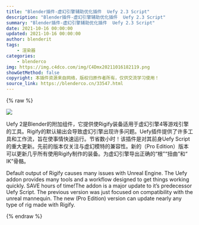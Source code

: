 ```yaml
---
title: "Blender插件-虚幻引擎辅助优化插件  Uefy 2.3 Script"
description: "Blender插件-虚幻引擎辅助优化插件  Uefy 2.3 Script"
summary: "Blender插件-虚幻引擎辅助优化插件  Uefy 2.3 Script"
date: 2021-10-16 00:00:00
updated: 2021-10-16 00:00:00
author: blenderit
tags: 
    - 渲染器
categories:
    - blenderco
img: https://img.c4dco.com/img/C4Dmx20211016182119.png
showGetMethod: false
copyright: 本插件资源来自网络，版权归原作者所有，仅供交流学习使用！
source_link: https://blenderco.cn/33547.html
---
```


{% raw %}
<p><img class="aligncenter" src="https://img.c4dco.com/img/C4Dmx20211016182119.png"></p><p>Uefy 2是Blender的附加组件，它提供使Rigify装备适用于虚幻引擎4等游戏引擎的工具。Rigify的默认输出会导致虚幻引擎出现许多问题。Uefy插件提供了许多工具和工作流，旨在使事情快速运行。节省数小时！该插件是对其前身Uefy Script的重大更新。先前的版本仅关注与虚幻模特的兼容性。新的（Pro Edition）版本可以更新几乎所有使用Rigify制作的装备。为虚幻引擎导出正确的“根”“扭曲”和“ IK”骨骼。</p><p>Default output of Rigify causes many issues with Unreal Engine. The Uefy addon provides many tools and a workflow designed to get things working quickly. SAVE hours of time!The addon is a major update to it’s predecessor Uefy Script. The previous version was just focused on compatibility with the unreal mannequin. The new (Pro Edition) version can update nearly any type of rig made with Rigify.</p>
<div style="display: none">blenderco</div>
{% endraw %}